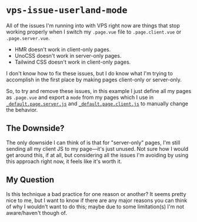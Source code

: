 # `vps-issue-userland-mode`

All of the issues I'm running into with VPS right now are things that stop working properly when I switch my `.page.vue` file to `.page.client.vue` or `.page.server.vue`.

- HMR doesn't work in client-only pages.
- UnoCSS doesn't work in server-only pages.
- Tailwind CSS doesn't work in client-only pages.

I don't know how to fix these issues, but I do know what I'm trying to accomplish in the first place by making pages client-only or server-only.

So, to try and remove these issues, in this example I just define all my pages as `.page.vue` and export a `mode` from my pages which I use in [`_default.page.server.js`](pages/_default/_default.page.server.js) and [`_default.page.client.js`]((pages/_default/_default.page.client.js)) to manually change the behavior.

## The Downside?

The only downside I can think of is that for "server-only" pages, I'm still sending all my client JS to my page—it's just unused. Not sure how I would get around this, if at all, but considering all the issues I'm avoiding by using this approach right now, it feels like it's worth it.

## My Question

Is this technique a bad practice for one reason or another? It seems pretty nice to me, but I want to know if there are any major reasons you can think of why I wouldn't want to do this; maybe due to some limitation(s) I'm not aware/haven't though of.
